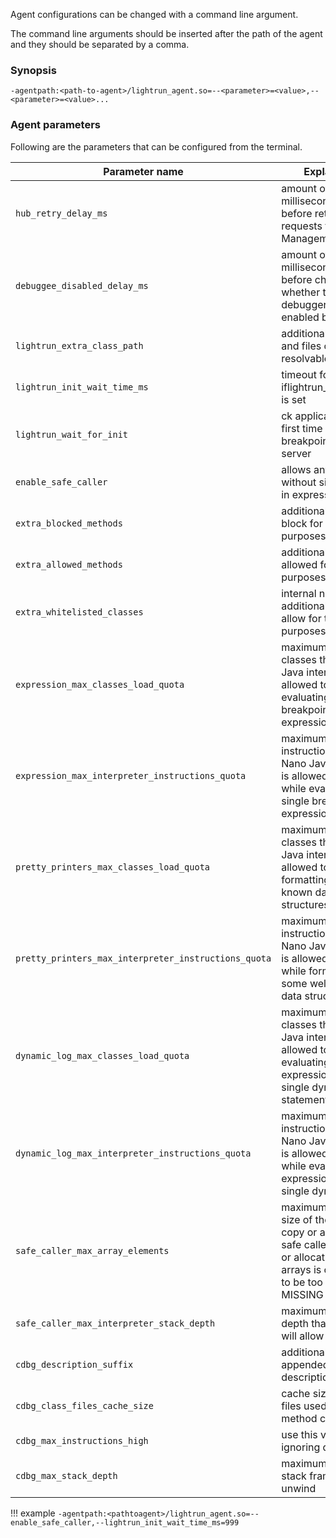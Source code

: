 
Agent configurations can be changed with a command line argument. 

The command line arguments should be inserted after the path of the agent and they should be separated by a comma.

### Synopsis

```
-agentpath:<path-to-agent>/lightrun_agent.so=--<parameter>=<value>,--<parameter>=<value>...
```

### Agent parameters

Following are the parameters that can be configured from the terminal. 


| Parameter name                                       | Explanation                                                  | Type   |
| ---------------------------------------------------- | ------------------------------------------------------------ | ------ |
| `hub_retry_delay_ms`                                 | amount of time in milliseconds to sleep before retrying failed requests to Management server | int32  |
| `debuggee_disabled_delay_ms`                         | amount of time in milliseconds to sleep before checking whether the debugger was enabled back | int32  |
| `lightrun_extra_class_path`                          | additional directories and files containing resolvable binaries | string |
| `lightrun_init_wait_time_ms`                         | timeout for wait iflightrun_wait_for_init is set             | int32  |
| `lightrun_wait_for_init`                             | ck application until first time of fetching breakpoints from the server | bool   |
| `enable_safe_caller`                                 | allows any method without side effects in expressions        | bool   |
| `extra_blocked_methods`                              | additional methods to block for testing purposes             | string |
| `extra_allowed_methods`                              | additional methods allowed for testing purposes              | string |
| `extra_whitelisted_classes`                          | internal names of additional classes to allow for testing purposes | string |
| `expression_max_classes_load_quota`                  | maximum number of classes that the Nano Java interpreter is allowed to load while evaluating a single breakpoint expression | int32  |
| `expression_max_interpreter_instructions_quota`      | maximum number of instructions that the Nano Java interpreter is allowed to execute while evaluating a single breakpoint expression | int32  |
| `pretty_printers_max_classes_load_quota`             | maximum number of classes that the Nano Java interpreter is allowed to load while formatting some well known data structures | int32  |
| `pretty_printers_max_interpreter_instructions_quota` | maximum number of instructions that the Nano Java interpreter is allowed to execute while formatting some well-known data structures | int32  |
| `dynamic_log_max_classes_load_quota`                 | maximum number of classes that the Nano Java interpreter is allowed to load while evaluating all expressions in a single dynamic log statement | int32  |
| `dynamic_log_max_interpreter_instructions_quota`     | maximum number of instructions that the Nano Java interpreter is allowed to execute while evaluating all expressions in a single dynamic log | int32  |
| `safe_caller_max_array_elements`                     | maximum allowed size of the array to copy or allocate in safe caller (copying or allocating larger arrays is considered to be too expensive MISSING | int32  |
| `safe_caller_max_interpreter_stack_depth`            | maximum stack depth that safe caller will allow              | int32  |
| `cdbg_description_suffix`                            | additional text to be appended to debug description          | string |
| `cdbg_class_files_cache_size`                        | cache size for class files used in safe method caller        | int32  |
| `cdbg_max_instructions_high`                         | use this value when ignoring quota                           | int32  |
| `cdbg_max_stack_depth`                               | maximum number of stack frames to unwind                     | int32  |


!!! example
     ```
     -agentpath:<pathtoagent>/lightrun_agent.so=--enable_safe_caller,--lightrun_init_wait_time_ms=999
     ```
